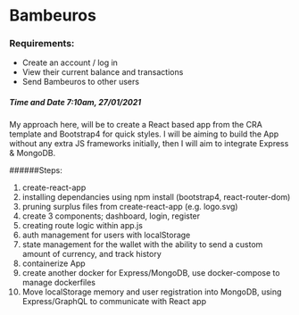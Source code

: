 # Bambeuros

### Requirements:


- Create an account / log in
- View their current balance and transactions
- Send Bambeuros to other users


##### Time and Date 7:10am, 27/01/2021

My approach here, will be to create a React based app from the CRA template and Bootstrap4 for quick styles.
I will be aiming to build the App without any extra JS frameworks initially, then I will aim to integrate Express & MongoDB.

######Steps:

1. create-react-app
2. installing dependancies using npm install (bootstrap4, react-router-dom)
3. pruning surplus files from create-react-app (e.g. logo.svg) 
4. create 3 components; dashboard, login, register
5. creating route logic within app.js 
6. auth management for users with localStorage
7. state management for the wallet with the ability to send a custom amount of currency, and track history  
8. containerize App
9. create another docker for Express/MongoDB, use docker-compose to manage dockerfiles
10. Move localStorage memory and user registration into MongoDB, using Express/GraphQL to communicate with React app
